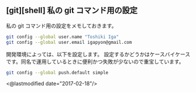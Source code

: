 ## [git][shell] 私の git コマンド用の設定

私の git コマンド用の設定をメモしておきます。

```sh
git config --global user.name "Toshiki Iga"
git config --global user.email igapyon@gmail.com
```

開発環境によっては、以下を設定します。
設定するかどうかはケースバイケースです。同名で運用しているときに便利かつ失敗が少ないので重宝しています。

```sh
git config --global push.default simple
```

<@lastmodified date="2017-02-18"/>
